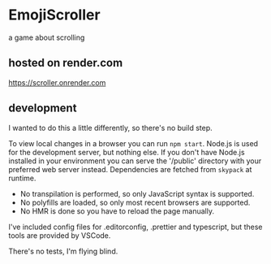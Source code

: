 # EmojiScroller

a game about scrolling

## hosted on render.com

https://scroller.onrender.com

## development

I wanted to do this a little differently, so there's no build step.

To view local changes in a browser you can run `npm start`. Node.js is used for the development server, but nothing else. If you don't have Node.js installed in your environment you can serve the '/public' directory with your preferred web server instead. Dependencies are fetched from `skypack` at runtime.

-   No transpilation is performed, so only JavaScript syntax is supported.
-   No polyfills are loaded, so only most recent browsers are supported.
-   No HMR is done so you have to reload the page manually.

I've included config files for .editorconfig, .prettier and typescript, but these tools are provided by VSCode.

There's no tests, I'm flying blind.
